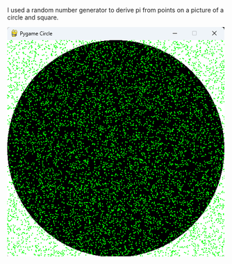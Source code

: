 I used a random number generator to derive pi from points on a picture of a circle and square.

![](images/CircleOfPi.png)